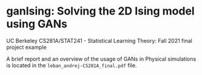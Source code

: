 # ganIsing: Solving the 2D Ising model using GANs
UC Berkeley CS281A/STAT241 - Statistical Learning Theory: Fall 2021 final project example

A brief report and an overview of the usage of GANs in Physical simulations is located in the `leban_andrej-CS281A_final.pdf` file.
